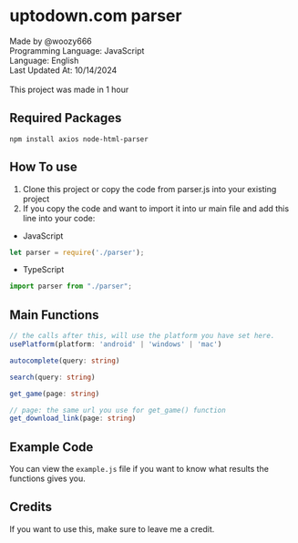 # uptodown.com parser
Made by @woozy666<br>
Programming Language: JavaScript<br>
Language: English<br>
Last Updated At: 10/14/2024<br>
<br>
This project was made in 1 hour
<br>
## Required Packages
```
npm install axios node-html-parser
```
## How To use
1. Clone this project or copy the code from parser.js into your existing project
2. If you copy the code and want to import it into ur main file and add this line into your code:
- JavaScript
```js
let parser = require('./parser');
```
- TypeScript
```ts
import parser from "./parser";
```
## Main Functions
```ts
// the calls after this, will use the platform you have set here.
usePlatform(platform: 'android' | 'windows' | 'mac')
```
```ts
autocomplete(query: string)
```
```ts
search(query: string)
```
```ts
get_game(page: string)
```
```ts
// page: the same url you use for get_game() function
get_download_link(page: string)
```
## Example Code
You can view the `example.js` file if you want to know what results the functions gives you.
## Credits
If you want to use this, make sure to leave me a credit.